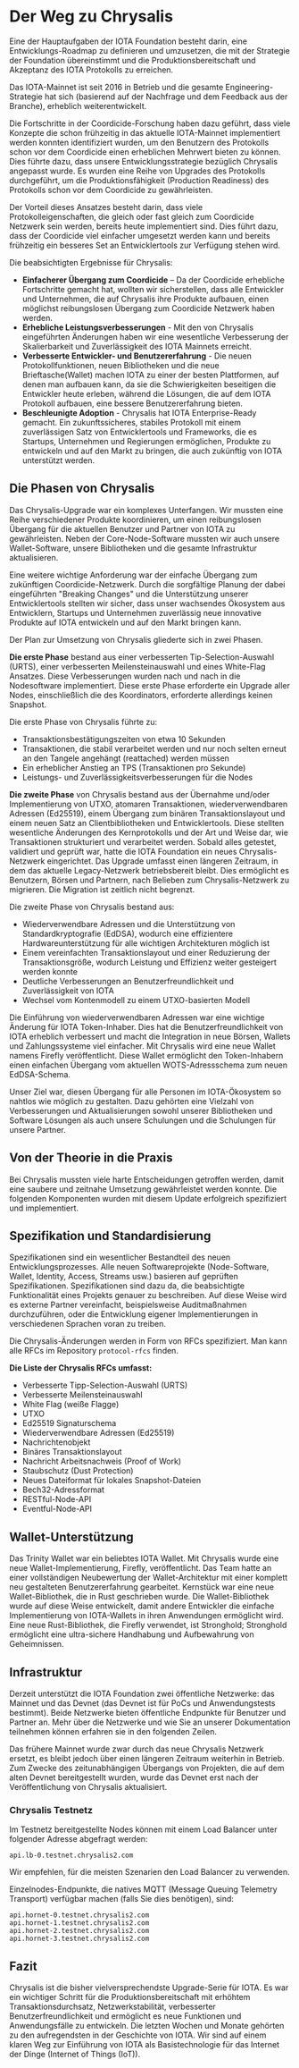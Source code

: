 <!--
---article_info
title: Der Weg zu Chrysalis
author: [author_1]
reviews: [reviewer_1, CrashOverride]
---
-->

# Der Weg zu Chrysalis

Eine der Hauptaufgaben der IOTA Foundation besteht darin, eine Entwicklungs-Roadmap zu definieren und umzusetzen, die mit der Strategie der Foundation übereinstimmt und die Produktionsbereitschaft und Akzeptanz des IOTA Protokolls zu erreichen.

Das IOTA-Mainnet ist seit 2016 in Betrieb und die gesamte Engineering-Strategie hat sich (basierend auf der Nachfrage und dem Feedback aus der Branche), erheblich weiterentwickelt.

Die Fortschritte in der Coordicide-Forschung haben dazu geführt, dass viele Konzepte die schon frühzeitig in das aktuelle IOTA-Mainnet implementiert werden konnten  identifiziert wurden, um den Benutzern des Protokolls schon vor dem Coordicide einen erheblichen Mehrwert bieten zu können. Dies führte dazu, dass unsere Entwicklungsstrategie bezüglich Chrysalis angepasst wurde. Es wurden eine Reihe von Upgrades des Protokolls durchgeführt, um die Produktionsfähigkeit (Production Readiness) des Protokolls schon vor dem Coordicide zu gewährleisten.

Der Vorteil dieses Ansatzes besteht darin, dass viele Protokolleigenschaften, die gleich oder fast gleich zum Coordicide Netzwerk sein werden, bereits heute implementiert sind. Dies führt dazu, dass der Coordicide viel einfacher umgesetzt werden kann und bereits frühzeitig ein besseres Set an Entwicklertools zur Verfügung stehen wird.

Die beabsichtigten Ergebnisse für Chrysalis:

- **Einfacherer Übergang zum Coordicide** – Da der Coordicide erhebliche Fortschritte gemacht hat, wollten wir sicherstellen, dass alle Entwickler und Unternehmen, die auf Chrysalis ihre Produkte aufbauen, einen möglichst reibungslosen Übergang zum Coordicide Netzwerk haben werden.
- **Erhebliche Leistungsverbesserungen** - Mit den von Chrysalis eingeführten Änderungen haben wir eine wesentliche Verbesserung der Skalierbarkeit und Zuverlässigkeit des IOTA Mainnets erreicht.
- **Verbesserte Entwickler- und Benutzererfahrung** - Die neuen Protokollfunktionen, neuen Bibliotheken und die neue Brieftasche(Wallet) machen IOTA zu einer der besten Plattformen, auf denen man aufbauen kann, da sie die Schwierigkeiten beseitigen die Entwickler heute erleben, während die Lösungen, die auf dem IOTA Protokoll aufbauen, eine bessere Benutzererfahrung bieten.
- **Beschleunigte Adoption** - Chrysalis hat IOTA Enterprise-Ready gemacht. Ein zukunftssicheres, stabiles Protokoll mit einem zuverlässigen Satz von Entwicklertools und Frameworks, die es Startups, Unternehmen und Regierungen ermöglichen, Produkte zu entwickeln und auf den Markt zu bringen, die auch zukünftig von IOTA unterstützt werden.


## Die Phasen von Chrysalis
Das Chrysalis-Upgrade war ein komplexes Unterfangen. Wir mussten eine Reihe verschiedener Produkte koordinieren, um einen reibungslosen Übergang für die aktuellen Benutzer und Partner von IOTA zu gewährleisten. Neben der Core-Node-Software mussten wir auch unsere Wallet-Software, unsere Bibliotheken und die gesamte Infrastruktur aktualisieren.

Eine weitere wichtige Anforderung war der einfache Übergang zum zukünftigen Coordicide-Netzwerk. Durch die sorgfältige Planung der dabei eingeführten "Breaking Changes" und die Unterstützung unserer Entwicklertools stellten wir sicher, dass unser wachsendes Ökosystem aus Entwicklern, Startups und Unternehmen zuverlässig neue innovative Produkte auf IOTA entwickeln und auf den Markt bringen kann.

Der Plan zur Umsetzung von Chrysalis gliederte sich in zwei Phasen.

**Die erste Phase** bestand aus einer verbesserten Tip-Selection-Auswahl (URTS), einer verbesserten Meilensteinauswahl und eines White-Flag Ansatzes. Diese Verbesserungen wurden nach und nach in die Nodesoftware implementiert. Diese erste Phase erforderte ein Upgrade aller Nodes, einschließlich die des Koordinators, erforderte allerdings keinen Snapshot.

Die erste Phase von Chrysalis führte zu:

- Transaktionsbestätigungszeiten von etwa 10 Sekunden
- Transaktionen, die stabil verarbeitet werden und nur noch selten erneut an den Tangele angehängt (reattached) werden müssen
- Ein erheblicher Anstieg an TPS (Transaktionen pro Sekunde)
- Leistungs- und Zuverlässigkeitsverbesserungen für die Nodes

**Die zweite Phase** von Chrysalis bestand aus der Übernahme und/oder Implementierung von UTXO, atomaren Transaktionen, wiederverwendbaren Adressen (Ed25519), einem Übergang zum binären Transaktionslayout und einem neuen Satz an Clientbibliotheken und Entwicklertools. Diese stellten wesentliche Änderungen des Kernprotokolls und der Art und Weise dar, wie Transaktionen strukturiert und verarbeitet werden. Sobald alles getestet, validiert und geprüft war, hatte die IOTA Foundation ein neues Chrysalis-Netzwerk eingerichtet. Das Upgrade umfasst einen längeren Zeitraum, in dem das aktuelle Legacy-Netzwerk betriebsbereit bleibt. Dies ermöglicht es Benutzern, Börsen und Partnern, nach Belieben zum Chrysalis-Netzwerk zu migrieren. Die Migration ist zeitlich nicht begrenzt.

Die zweite Phase von Chrysalis bestand aus:

- Wiederverwendbare Adressen und die Unterstützung von Standardkryptografie (EdDSA), wodurch eine effizientere Hardwareunterstützung für alle wichtigen Architekturen möglich ist
- Einem vereinfachten Transaktionslayout und einer Reduzierung der Transaktionsgröße, wodurch Leistung und Effizienz weiter gesteigert werden konnte
- Deutliche Verbesserungen an Benutzerfreundlichkeit und Zuverlässigkeit von IOTA
- Wechsel vom Kontenmodell zu einem UTXO-basierten Modell

Die Einführung von wiederverwendbaren Adressen war eine wichtige Änderung für IOTA Token-Inhaber. Dies hat die Benutzerfreundlichkeit von IOTA erheblich verbessert und macht die Integration in neue Börsen, Wallets und Zahlungssysteme viel einfacher. Mit Chrysalis wird eine neue Wallet namens Firefly veröffentlicht. Diese Wallet ermöglicht den Token-Inhabern einen einfachen Übergang vom aktuellen WOTS-Adressschema zum neuen EdDSA-Schema.

Unser Ziel war, diesen Übergang für alle Personen im IOTA-Ökosystem so nahtlos wie möglich zu gestalten. Dazu gehörten eine Vielzahl von Verbesserungen und Aktualisierungen sowohl unserer Bibliotheken und Software Lösungen als auch unsere Schulungen und die Schulungen für unsere Partner.

## Von der Theorie in die Praxis
Bei Chrysalis mussten viele harte Entscheidungen getroffen werden, damit eine saubere und zeitnahe Umsetzung gewährleistet werden konnte. Die folgenden Komponenten wurden mit diesem Update erfolgreich spezifiziert und implementiert.

## Spezifikation und Standardisierung
Spezifikationen sind ein wesentlicher Bestandteil des neuen Entwicklungsprozesses. Alle neuen Softwareprojekte (Node-Software, Wallet, Identity, Access, Streams usw.) basieren auf geprüften Spezifikationen. Spezifikationen sind dazu da, die beabsichtigte Funktionalität eines Projekts genauer zu beschreiben. Auf diese Weise wird es externe Partner vereinfacht, beispielsweise Auditmaßnahmen durchzuführen, oder die Entwicklung eigener Implementierungen in verschiedenen Sprachen voran zu treiben.

Die Chrysalis-Änderungen werden in Form von RFCs spezifiziert. Man kann alle RFCs im Repository `protocol-rfcs` finden. 

**Die Liste der Chrysalis RFCs umfasst:**

- Verbesserte Tipp-Selection-Auswahl (URTS)
- Verbesserte Meilensteinauswahl
- White Flag (weiße Flagge)
- UTXO
- Ed25519 Signaturschema
- Wiederverwendbare Adressen (Ed25519)
- Nachrichtenobjekt
- Binäres Transaktionslayout
- Nachricht Arbeitsnachweis (Proof of Work)
- Staubschutz (Dust Protection)
- Neues Dateiformat für lokales Snapshot-Dateien
- Bech32-Adressformat
- RESTful-Node-API
- Eventful-Node-API

## Wallet-Unterstützung
Das Trinity Wallet war ein beliebtes IOTA Wallet. Mit Chrysalis wurde eine neue Wallet-Implementierung, Firefly, veröffentlicht. Das Team hatte an einer vollständigen Neubewertung der Wallet-Architektur mit einer komplett neu gestalteten Benutzererfahrung gearbeitet. Kernstück war eine neue Wallet-Bibliothek, die in Rust geschrieben wurde. Die Wallet-Bibliothek wurde auf diese Weise entwickelt, damit andere Entwickler die einfache Implementierung von IOTA-Wallets in ihren Anwendungen ermöglicht wird. Eine neue Rust-Bibliothek, die Firefly verwendet, ist Stronghold; Stronghold ermöglicht eine ultra-sichere Handhabung und Aufbewahrung von Geheimnissen.

## Infrastruktur
Derzeit unterstützt die IOTA Foundation zwei öffentliche Netzwerke: das Mainnet und das Devnet (das Devnet ist für PoCs und Anwendungstests bestimmt). Beide Netzwerke bieten öffentliche Endpunkte für Benutzer und Partner an. Mehr über die Netzwerke und wie Sie an unserer Dokumentation teilnehmen können erfahren sie in den folgenden Zeilen.

Das frühere Mainnet wurde zwar durch das neue Chrysalis Netzwerk ersetzt, es bleibt jedoch über einen längeren Zeitraum weiterhin in Betrieb. Zum Zwecke des zeitunabhängigen Übergangs von Projekten, die auf dem alten Devnet bereitgestellt wurden, wurde das Devnet erst nach der Veröffentlichung von Chrysalis aktualisiert.

### Chrysalis Testnetz
Im Testnetz bereitgestellte Nodes können mit einem Load Balancer unter folgender Adresse abgefragt werden:

```
api.lb-0.testnet.chrysalis2.com
```

Wir empfehlen, für die meisten Szenarien den Load Balancer zu verwenden.

Einzelnodes-Endpunkte, die natives MQTT (Message Queuing Telemetry Transport) verfügbar machen (falls Sie dies benötigen), sind:

```
api.hornet-0.testnet.chrysalis2.com
api.hornet-1.testnet.chrysalis2.com
api.hornet-2.testnet.chrysalis2.com
api.hornet-3.testnet.chrysalis2.com
```

## Fazit
Chrysalis ist die bisher vielversprechendste Upgrade-Serie für IOTA. Es war ein wichtiger Schritt für die Produktionsbereitschaft mit erhöhtem Transaktionsdurchsatz, Netzwerkstabilität, verbesserter Benutzerfreundlichkeit und ermöglicht es neue Funktionen und Anwendungsfälle zu entwickeln. Die letzten Wochen und Monate gehörten zu den aufregendsten in der Geschichte von IOTA. Wir sind auf einem klaren Weg zur Einführung von IOTA als Basistechnologie für das Internet der Dinge (Internet of Things (IoT)).
